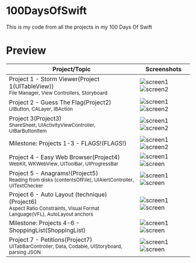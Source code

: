 # 100DaysOfSwift
This is my code from all the projects in my 100 Days Of Swift

# Preview
| Project/Topic | Screenshots |
| --------------|------------ |
| Project 1 - Storm Viewer(Project 1(UITableView)) <br/><sub> File Manager, View Controllers, Storyboard </sub>| ![screen1](https://github.com/khumargirdhar/100DaysOfSwift/blob/main/Project%201%20(UITableView)/Screenshots/small/P1-01.png) ![screen2](https://github.com/khumargirdhar/100DaysOfSwift/blob/main/Project%201%20(UITableView)/Screenshots/small/P1-02.png) |
Project 2 - Guess The Flag(Project2) <br/><sub> UIButton, CALayer, IBAction</sub> | ![screen1](https://github.com/khumargirdhar/100DaysOfSwift/blob/main/Project2/Screenshots/small/P2-01.png) ![screen2](https://github.com/khumargirdhar/100DaysOfSwift/blob/main/Project2/Screenshots/small/P2-02.png) | 
Project 3(Project3) <br/><sub> ShareSheet, UIActivityViewController, UIBarButtonItem</sub>| ![screen1](linkp3) ![screen2](linkp3) |
Milestone: Projects 1-3 - FLAGS!(FLAGS!) | ![screen1](linkm1) ![screen2](linkm1) |
Project 4 - Easy Web Browser(Project4) <br/><sub>WebKit, WKWebView, UIToolBar, UIProgressBar</sub> | ![screen1](linkp4) ![screen](linkp4) |
Project 5 - Anagrams!(Project5) <br/><sub>Reading from disks (contentsOfFile), UIAlertController, UITextChecker</sub> | ![screen1](linkp5) ![screen](linkp5) |
Project 6 - Auto Layout (technique)(Project6) <br/><sub>Aspect Ratio Constraints, Visual Format Language(VFL), AutoLayout anchors</sub> | ![screen1](linkp6) ![screen](linkp6) |
Milestone: Projects 4-6 - ShoppingList(ShoppingList)| ![screen1](linkm2) ![screen](linkm2) |
Project 7 - Petitions(Project7) <br/><sub>UITabBarController, Data, Codable, UIStoryboard, parsing JSON</sub> | ![screen1](linkp4) ![screen](linkp4) |

